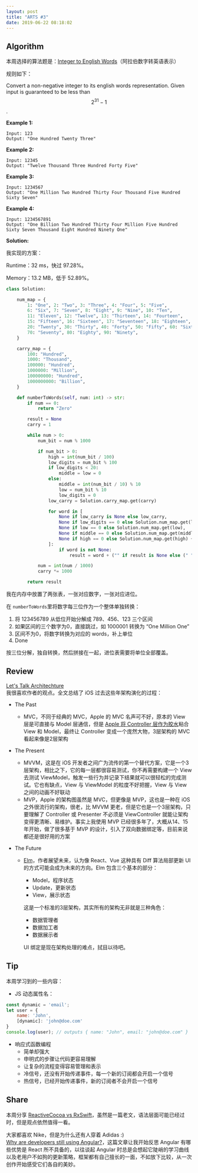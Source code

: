 ```yaml
---
layout: post
title: "ARTS #3"
date: 2019-06-22 08:18:02
---
```



## Algorithm

本周选择的算法题是：[Integer to English Words](<https://leetcode.com/problems/integer-to-english-words/>)（阿拉伯数字转英语表示）

规则如下：

Convert a non-negative integer to its english words representation. Given input is guaranteed to be less than $$ 2^{31}-1$$.

**Example 1:**

```
Input: 123
Output: "One Hundred Twenty Three"
```

**Example 2:**

```
Input: 12345
Output: "Twelve Thousand Three Hundred Forty Five"
```

**Example 3:**

```
Input: 1234567
Output: "One Million Two Hundred Thirty Four Thousand Five Hundred Sixty Seven"
```

**Example 4:**

```
Input: 1234567891
Output: "One Billion Two Hundred Thirty Four Million Five Hundred Sixty Seven Thousand Eight Hundred Ninety One"
```

**Solution:**

我实现的方案：

Runtime：32 ms，快过 97.28%。

Memory：13.2 MB，低于 52.89%。

```python
class Solution:

    num_map = {
        1: "One", 2: "Two", 3: "Three", 4: "Four", 5: "Five",
        6: "Six", 7: "Seven", 8: "Eight", 9: "Nine", 10: "Ten",
        11: "Eleven", 12: "Twelve", 13: "Thirteen", 14: "Fourteen",
        15: "Fifteen", 16: "Sixteen", 17: "Seventeen", 18: "Eighteen", 19: "Nineteen",
        20: "Twenty", 30: "Thirty", 40: "Forty", 50: "Fifty", 60: "Sixty",
        70: "Seventy", 80: "Eighty", 90: "Ninety",
    }

    carry_map = {
        100: "Hundred",
        1000: "Thousand",
        100000: "Hundred",
        1000000: "Million",
        100000000: "Hundred",
        1000000000: "Billion",
    }

    def numberToWords(self, num: int) -> str:
        if num == 0:
            return "Zero"

        result = None
        carry = 1

        while num > 0:
            num_bit = num % 1000

            if num_bit > 0:
                high = int(num_bit / 100)
                low_digits = num_bit % 100
                if low_digits < 20:
                    middle = low = 0
                else:
                    middle = int(num_bit / 10) % 10
                    low = num_bit % 10
                    low_digits = 0
                low_carry = Solution.carry_map.get(carry)

                for word in [
                    None if low_carry is None else low_carry,
                    None if low_digits == 0 else Solution.num_map.get(low_digits),
                    None if low == 0 else Solution.num_map.get(low),
                    None if middle == 0 else Solution.num_map.get(middle * 10),
                    None if high == 0 else Solution.num_map.get(high) + " " + Solution.carry_map.get(carry * 100),
                ]:
                    if word is not None:
                        result = word + ("" if result is None else (" " + result))

            num = int(num / 1000)
            carry *= 1000

        return result
```

我在内存中放置了两张表，一张对应数字，一张对应进位。

在 `numberToWords`里将数字每三位作为一个整体单独转换：

1. 将 123456789 从低位开始分解成 789、456、123 三个区间
2. 如果区间的三个数字为0，直接跳过，如 1000001 转换为 “One Million One”
3. 区间不为0，将数字转换为对应的 words，补上单位
4. Done

按三位分解，独自转换，然后拼接在一起，进位表需要将单位全部覆盖。


## Review

[Let's Talk Architechture](<http://kean.github.io/post/app-architecture>)<br/>我很喜欢作者的观点。全文总结了 iOS 过去这些年架构演化的过程：

- The Past

  - MVC，不同于经典的 MVC，Apple 的 MVC 名声可不好，原本的 View 层是可直接与 Model 层通信，但是 [Apple 将 Controller 层作为胶水](https://developer.apple.com/library/archive/documentation/General/Conceptual/DevPedia-CocoaCore/MVC.html)粘合 View 和 Model，最终让 Controller 变成一个庞然大物，3层架构的 MVC 看起来像是2层架构
- The Present
  - MVVM，这是在 iOS 开发者之间广为流传的第一个替代方案，它是一个3层架构，相比之下，它的每一层都很容易测试，你不再需要构建一个 View 去测试 ViewModel，触发一些行为并记录下结果就可以很轻松的完成测试。它也有缺点，View 与 ViewModel 的粒度不好把握，View 与 View 之间的动画不好联动
  - MVP，Apple 的架构图虽然是 MVC，但更像是 MVP，这也是一种在 iOS 之外很流行的架构，很老，比 MVVM 更老，但是它也是一个3层架构，只要理解了 Controller 或 Presenter 不必须是 ViewController 就能让架构变得更清晰、易维护。事实上我使用 MVP 已经很多年了，大概从14、15年开始，做了很多基于 MVP 的设计，引入了双向数据绑定等，目前来说都还是很好用的方案
- The Future
  - [Elm](https://guide.elm-lang.org/architecture/)，作者展望未来，认为像 React、Vue 这种具有 Diff 算法局部更新 UI 的方式可能会成为未来的方向。Elm 包含三个基本的部分：

    - Model，程序状态
    - Update，更新状态
    - View，展示状态

    这是一个标准的3层架构，其实所有的架构无非就是三种角色：

    - 数据管理者
    - 数据加工者
    - 数据展示者

    UI 绑定是现在架构处理的难点，拭目以待吧。

## Tip

本周学习到的一些内容：

- JS 动态属性名：
```javascript
const dynamic = 'email';
let user = {
    name: 'John',
    [dynamic]: 'john@doe.com'
}
console.log(user); // outputs { name: "John", email: "john@doe.com" }
```
- 响应式函数编程
  - 简单却强大
  - 申明式的步骤让代码更容易理解
  - 让复杂的流程变得容易管理和表示
  - 冷信号，还没有开始传递事件，每一个新的订阅都会开启一个信号
  - 热信号，已经开始传递事件，新的订阅者不会开启一个信号

## Share

本周分享 [ReactiveCocoa vs RxSwift](https://www.raywenderlich.com/1190-reactivecocoa-vs-rxswift)，虽然是一篇老文，语法层面可能已经过时，但是观点依然值得一看。

大家都喜欢 Nike，但是为什么还有人穿着 Adidas :) <br/>[Why are developers still using Angular?](https://medium.com/@PurpleGreenLemon/why-are-developers-still-using-angular-b9ef29d1f97f)，这篇文章让我开始反思 Angular 有哪些优势是 React 所不具备的，以往谈起 Angular 时总是会想起它陡峭的学习曲线以及老用户不如狗的更新策略，框架都有自己擅长的一面，不如放下比较，从一次创作开始感受它们各自的美妙。